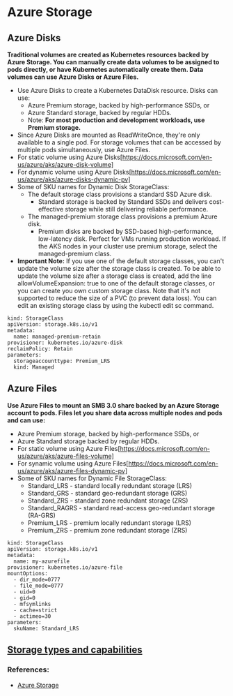 # Azure Storage
## Azure Disks
**Traditional volumes are created as Kubernetes resources backed by Azure Storage. You can manually create data volumes to be assigned to pods directly, or have Kubernetes automatically create them. Data volumes can use Azure Disks or Azure Files.**
- Use Azure Disks to create a Kubernetes DataDisk resource. Disks can use:
  - Azure Premium storage, backed by high-performance SSDs, or
  - Azure Standard storage, backed by regular HDDs.
  - Note: **For most production and development workloads, use Premium storage.**
- Since Azure Disks are mounted as ReadWriteOnce, they're only available to a single pod. For storage volumes that can be accessed by multiple pods simultaneously, use Azure Files.
- For static volume using Azure Disks[https://docs.microsoft.com/en-us/azure/aks/azure-disk-volume]
- For dynamic volume using Azure Disks[https://docs.microsoft.com/en-us/azure/aks/azure-disks-dynamic-pv]
- Some of SKU names for Dynamic Disk StorageClass:
  - The default storage class provisions a standard SSD Azure disk.
    - Standard storage is backed by Standard SSDs and delivers cost-effective storage while still delivering reliable performance.
  - The managed-premium storage class provisions a premium Azure disk.
    - Premium disks are backed by SSD-based high-performance, low-latency disk. Perfect for VMs running production workload. If the AKS nodes in your cluster use premium storage, select the managed-premium class.
- **Important Note:** If you use one of the default storage classes, you can't update the volume size after the storage class is created. To be able to update the volume size after a storage class is created, add the line allowVolumeExpansion: true to one of the default storage classes, or you can create you own custom storage class. Note that it's not supported to reduce the size of a PVC (to prevent data loss). You can edit an existing storage class by using the kubectl edit sc command.
```
kind: StorageClass
apiVersion: storage.k8s.io/v1
metadata:
  name: managed-premium-retain
provisioner: kubernetes.io/azure-disk
reclaimPolicy: Retain
parameters:
  storageaccounttype: Premium_LRS
  kind: Managed
```

## Azure Files
**Use Azure Files to mount an SMB 3.0 share backed by an Azure Storage account to pods. Files let you share data across multiple nodes and pods and can use:**
- Azure Premium storage, backed by high-performance SSDs, or
- Azure Standard storage backed by regular HDDs.
- For static volume using Azure Files[https://docs.microsoft.com/en-us/azure/aks/azure-files-volume]
- For synamic volume using Azure Files[https://docs.microsoft.com/en-us/azure/aks/azure-files-dynamic-pv]
- Some of SKU names for Dynamic File StorageClass:
  - Standard_LRS - standard locally redundant storage (LRS)
  - Standard_GRS - standard geo-redundant storage (GRS)
  - Standard_ZRS - standard zone redundant storage (ZRS)
  - Standard_RAGRS - standard read-access geo-redundant storage (RA-GRS)
  - Premium_LRS - premium locally redundant storage (LRS)
  - Premium_ZRS - premium zone redundant storage (ZRS)
```
kind: StorageClass
apiVersion: storage.k8s.io/v1
metadata:
  name: my-azurefile
provisioner: kubernetes.io/azure-file
mountOptions:
  - dir_mode=0777
  - file_mode=0777
  - uid=0
  - gid=0
  - mfsymlinks
  - cache=strict
  - actimeo=30
parameters:
  skuName: Standard_LRS
```

## [Storage types and capabilities](../src/images/aks-storage.PNG)

### References:
- [Azure Storage](https://docs.microsoft.com/en-us/azure/aks/concepts-storage)
